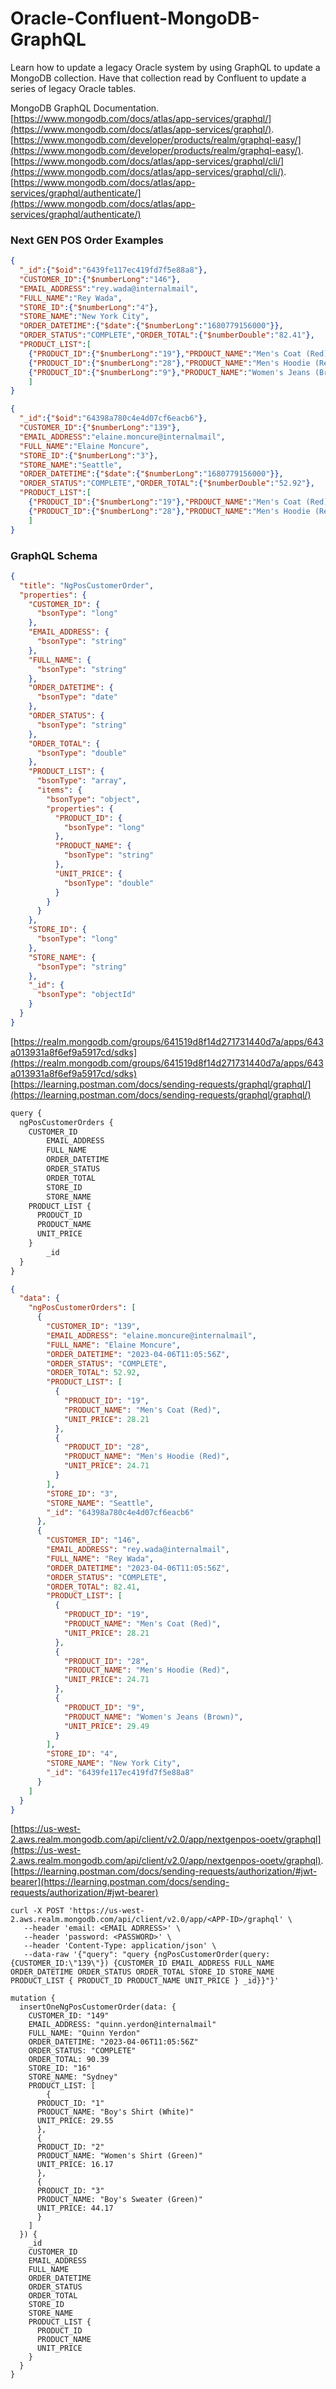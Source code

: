 # Oracle-Confluent-MongoDB-GraphQL
Learn how to update a legacy Oracle system by using GraphQL to update a MongoDB collection. Have that collection read by Confluent to update a series of legacy Oracle tables.

MongoDB GraphQL Documentation.  
[https://www.mongodb.com/docs/atlas/app-services/graphql/](https://www.mongodb.com/docs/atlas/app-services/graphql/).  
[https://www.mongodb.com/developer/products/realm/graphql-easy/](https://www.mongodb.com/developer/products/realm/graphql-easy/).    
[https://www.mongodb.com/docs/atlas/app-services/graphql/cli/](https://www.mongodb.com/docs/atlas/app-services/graphql/cli/).     
[https://www.mongodb.com/docs/atlas/app-services/graphql/authenticate/](https://www.mongodb.com/docs/atlas/app-services/graphql/authenticate/)

### Next GEN POS Order Examples

```JSON
{
  "_id":{"$oid":"6439fe117ec419fd7f5e88a8"},
  "CUSTOMER_ID":{"$numberLong":"146"},
  "EMAIL_ADDRESS":"rey.wada@internalmail",
  "FULL_NAME":"Rey Wada",
  "STORE_ID":{"$numberLong":"4"},
  "STORE_NAME":"New York City",
  "ORDER_DATETIME":{"$date":{"$numberLong":"1680779156000"}},
  "ORDER_STATUS":"COMPLETE","ORDER_TOTAL":{"$numberDouble":"82.41"},
  "PRODUCT_LIST":[
    {"PRODUCT_ID":{"$numberLong":"19"},"PRDOUCT_NAME":"Men's Coat (Red)","UNIT_PRICE":{"$numberDouble":"28.21"}},
    {"PRODUCT_ID":{"$numberLong":"28"},"PRODUCT_NAME":"Men's Hoodie (Red)","UNIT_PRICE":{"$numberDouble":"24.71"}},
    {"PRODUCT_ID":{"$numberLong":"9"},"PRODUCT_NAME":"Women's Jeans (Brown)","UNIT_PRICE":{"$numberDouble":"29.49"}}
    ]
}

{
  "_id":{"$oid":"64398a780c4e4d07cf6eacb6"},
  "CUSTOMER_ID":{"$numberLong":"139"},
  "EMAIL_ADDRESS":"elaine.moncure@internalmail",
  "FULL_NAME":"Elaine Moncure",
  "STORE_ID":{"$numberLong":"3"},
  "STORE_NAME":"Seattle",
  "ORDER_DATETIME":{"$date":{"$numberLong":"1680779156000"}},
  "ORDER_STATUS":"COMPLETE","ORDER_TOTAL":{"$numberDouble":"52.92"},
  "PRODUCT_LIST":[
    {"PRODUCT_ID":{"$numberLong":"19"},"PRDOUCT_NAME":"Men's Coat (Red)","UNIT_PRICE":{"$numberDouble":"28.21"}},
    {"PRODUCT_ID":{"$numberLong":"28"},"PRODUCT_NAME":"Men's Hoodie (Red)","UNIT_PRICE":{"$numberDouble":"24.71"}}
    ]
}

```


### GraphQL Schema
```JSON
{
  "title": "NgPosCustomerOrder",
  "properties": {
    "CUSTOMER_ID": {
      "bsonType": "long"
    },
    "EMAIL_ADDRESS": {
      "bsonType": "string"
    },
    "FULL_NAME": {
      "bsonType": "string"
    },
    "ORDER_DATETIME": {
      "bsonType": "date"
    },
    "ORDER_STATUS": {
      "bsonType": "string"
    },
    "ORDER_TOTAL": {
      "bsonType": "double"
    },
    "PRODUCT_LIST": {
      "bsonType": "array",
      "items": {
        "bsonType": "object",
        "properties": {
          "PRODUCT_ID": {
            "bsonType": "long"
          },
          "PRODUCT_NAME": {
            "bsonType": "string"
          },
          "UNIT_PRICE": {
            "bsonType": "double"
          }
        }
      }
    },
    "STORE_ID": {
      "bsonType": "long"
    },
    "STORE_NAME": {
      "bsonType": "string"
    },
    "_id": {
      "bsonType": "objectId"
    }
  }
}
```
[https://realm.mongodb.com/groups/641519d8f14d271731440d7a/apps/643a013931a8f6ef9a5917cd/sdks](https://realm.mongodb.com/groups/641519d8f14d271731440d7a/apps/643a013931a8f6ef9a5917cd/sdks)
[https://learning.postman.com/docs/sending-requests/graphql/graphql/](https://learning.postman.com/docs/sending-requests/graphql/graphql/)

```js
query {
  ngPosCustomerOrders {
    CUSTOMER_ID
		EMAIL_ADDRESS
		FULL_NAME
		ORDER_DATETIME
		ORDER_STATUS
		ORDER_TOTAL
		STORE_ID
		STORE_NAME
    PRODUCT_LIST {
      PRODUCT_ID
      PRODUCT_NAME
      UNIT_PRICE
    }
		_id
  }
}
```

```JSON
{
  "data": {
    "ngPosCustomerOrders": [
      {
        "CUSTOMER_ID": "139",
        "EMAIL_ADDRESS": "elaine.moncure@internalmail",
        "FULL_NAME": "Elaine Moncure",
        "ORDER_DATETIME": "2023-04-06T11:05:56Z",
        "ORDER_STATUS": "COMPLETE",
        "ORDER_TOTAL": 52.92,
        "PRODUCT_LIST": [
          {
            "PRODUCT_ID": "19",
            "PRODUCT_NAME": "Men's Coat (Red)",
            "UNIT_PRICE": 28.21
          },
          {
            "PRODUCT_ID": "28",
            "PRODUCT_NAME": "Men's Hoodie (Red)",
            "UNIT_PRICE": 24.71
          }
        ],
        "STORE_ID": "3",
        "STORE_NAME": "Seattle",
        "_id": "64398a780c4e4d07cf6eacb6"
      },
      {
        "CUSTOMER_ID": "146",
        "EMAIL_ADDRESS": "rey.wada@internalmail",
        "FULL_NAME": "Rey Wada",
        "ORDER_DATETIME": "2023-04-06T11:05:56Z",
        "ORDER_STATUS": "COMPLETE",
        "ORDER_TOTAL": 82.41,
        "PRODUCT_LIST": [
          {
            "PRODUCT_ID": "19",
            "PRODUCT_NAME": "Men's Coat (Red)",
            "UNIT_PRICE": 28.21
          },
          {
            "PRODUCT_ID": "28",
            "PRODUCT_NAME": "Men's Hoodie (Red)",
            "UNIT_PRICE": 24.71
          },
          {
            "PRODUCT_ID": "9",
            "PRODUCT_NAME": "Women's Jeans (Brown)",
            "UNIT_PRICE": 29.49
          }
        ],
        "STORE_ID": "4",
        "STORE_NAME": "New York City",
        "_id": "6439fe117ec419fd7f5e88a8"
      }
    ]
  }
}
```

[https://us-west-2.aws.realm.mongodb.com/api/client/v2.0/app/nextgenpos-ooetv/graphql](https://us-west-2.aws.realm.mongodb.com/api/client/v2.0/app/nextgenpos-ooetv/graphql).  
[https://learning.postman.com/docs/sending-requests/authorization/#jwt-bearer](https://learning.postman.com/docs/sending-requests/authorization/#jwt-bearer)

```
curl -X POST 'https://us-west-2.aws.realm.mongodb.com/api/client/v2.0/app/<APP-ID>/graphql' \
   --header 'email: <EMAIL ADRRESS>' \
   --header 'password: <PASSWORD>' \
   --header 'Content-Type: application/json' \
   --data-raw '{"query": "query {ngPosCustomerOrder(query:{CUSTOMER_ID:\"139\"}) {CUSTOMER_ID EMAIL_ADDRESS FULL_NAME ORDER_DATETIME ORDER_STATUS ORDER_TOTAL STORE_ID STORE_NAME PRODUCT_LIST { PRODUCT_ID PRODUCT_NAME UNIT_PRICE } _id}}"}'
```

```
mutation {
  insertOneNgPosCustomerOrder(data: {
    CUSTOMER_ID: "149"
    EMAIL_ADDRESS: "quinn.yerdon@internalmail"
    FULL_NAME: "Quinn Yerdon"
    ORDER_DATETIME: "2023-04-06T11:05:56Z"
    ORDER_STATUS: "COMPLETE"
    ORDER_TOTAL: 90.39
    STORE_ID: "16"
    STORE_NAME: "Sydney"
    PRODUCT_LIST: [
    	{ 
      PRODUCT_ID: "1"
      PRODUCT_NAME: "Boy's Shirt (White)"
      UNIT_PRICE: 29.55
      },
      { 
      PRODUCT_ID: "2"
      PRODUCT_NAME: "Women's Shirt (Green)"
      UNIT_PRICE: 16.17
      },
      { 
      PRODUCT_ID: "3"
      PRODUCT_NAME: "Boy's Sweater (Green)"
      UNIT_PRICE: 44.17
      }
  	]
  }) {
    _id
    CUSTOMER_ID
    EMAIL_ADDRESS
    FULL_NAME
    ORDER_DATETIME
    ORDER_STATUS
    ORDER_TOTAL
    STORE_ID
    STORE_NAME
    PRODUCT_LIST {
      PRODUCT_ID
      PRODUCT_NAME
      UNIT_PRICE
    }
  }
}
```

